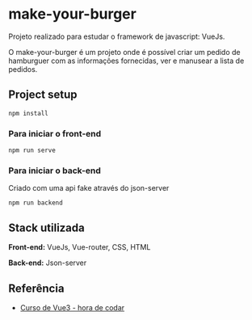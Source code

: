 # make-your-burger

Projeto realizado para estudar o framework de javascript: VueJs.

O make-your-burger é um projeto onde é possível criar um pedido de hamburguer com as informações fornecidas, ver e manusear a lista de pedidos.


## Project setup
```
npm install
```

### Para iniciar o front-end
```
npm run serve
```

### Para iniciar o back-end 
Criado com uma api fake através do json-server
```
npm run backend
```

## Stack utilizada

**Front-end:** VueJs, Vue-router, CSS, HTML

**Back-end:** Json-server


## Referência

 - [Curso de Vue3 - hora de codar](https://www.youtube.com/playlist?list=PLnDvRpP8BnezDglaAvtWgQXzsOmXUuRHL)

